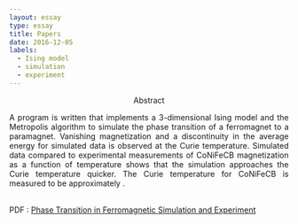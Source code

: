 ```yaml
---
layout: essay
type: essay
title: Papers
date: 2016-12-05
labels:
  - Ising model
  - simulation
  - experiment
---
```


<p align="center">
Abstract
<p align="justify">
 A program is written that implements a 3-dimensional Ising model and the Metropolis algorithm to simulate the phase transition of a ferromagnet to a paramagnet. Vanishing magnetization and a discontinuity in the average energy for simulated data is observed at the Curie temperature. Simulated data compared to experimental measurements of CoNiFeCB magnetization as a function of temperature shows that the simulation approaches the Curie temperature quicker. The Curie temperature for CoNiFeCB is measured to be approximately .  <br> <br>
 
PDF : [Phase Transition in Ferromagnetic Simulation and Experiment](ising.pdf "ising PDF")


